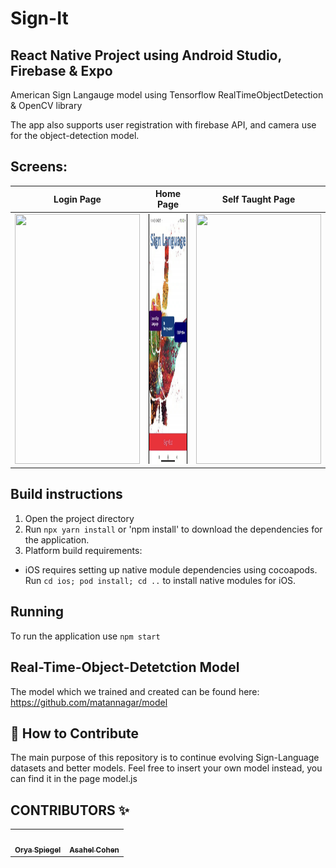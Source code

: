 # Sign-It
## React Native Project using Android Studio, Firebase & Expo
American Sign Langauge model using Tensorflow RealTimeObjectDetection &amp; OpenCV library

The app also supports user registration with firebase API, and camera use for the object-detection model.


## Screens:
Login Page             |  Home Page          |  Self Taught Page          
:-------------------------:|:-------------------------:|:-------------------------:
<img src="https://i.ibb.co/QHJNvHH/Whats-App-Image-2021-12-12-at-18-12-56.jpg"  width="200" height="400" />  |  <img src="Documents/app_menu.JPG"  width="200" height="400" />  |  <img src="https://i.ibb.co/KKh4JvM/Whats-App-Video-2021-12-13-at-08-32-34.gif"  width="200" height="400" />

## Build instructions
1. Open the project directory
2. Run `npx yarn install` or 'npm install' to download the dependencies for the application.
3. Platform build requirements:
  * iOS requires setting up native module dependencies using cocoapods. Run `cd ios; pod install; cd ..` to install native modules for iOS.

## Running

To run the application use `npm start`

## Real-Time-Object-Detetction Model

The model which we trained and created can be found here:<br>
https://github.com/matannagar/model

## 👏 How to Contribute

The main purpose of this repository is to continue evolving Sign-Language datasets and better models. Feel free to insert your own model instead, you can find it in the page model.js

## CONTRIBUTORS ✨

<!-- ALL-CONTRIBUTORS-LIST:START - Do not remove or modify this section -->
<!-- prettier-ignore-start -->
<!-- markdownlint-disable -->
<table>
  <tr>
    <td align="center"><a href="https://github.com/Orya-s"><img src="https://media-exp1.licdn.com/dms/image/C4E03AQG4Yq9CGzKd3A/profile-displayphoto-shrink_800_800/0/1615537853889?e=1645056000&v=beta&t=MD9VtIzuBwgxhIFzdso7bJOA6HkUtHjfSa-DANwfK7w" width="100px;" alt=""/><br /><sub><b>Orya Spiegel</b></sub></a><br /> </td>
    <td align="center"><a href="https://github.com/asahelcohen/"><img src="https://avatars.githubusercontent.com/u/73488196?v=4" width="100px;" alt=""/><br /><sub><b>Asahel Cohen</b></sub></a><br /> </td>
  </tr>
</table>
